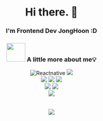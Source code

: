 <div align=center>

# Hi there. 👋

### I'm Frontend Dev JongHoon :D

### <img src="https://media.giphy.com/media/VgCDAzcKvsR6OM0uWg/giphy.gif" width="50"> A little more about me💡
![Reactnative](https://img.shields.io/badge/Reactnative-61DAFB.svg?&style=for-the-badge&logo=React&logoColor=FFFFFF)
    <img src="https://img.shields.io/badge/react-3776AB?style=for-the-badge&logo=react&logoColor=white"> 
<br/>
   <img src="https://img.shields.io/badge/html5-E34F26?style=for-the-badge&logo=html5&logoColor=white"> 
  <img src="https://img.shields.io/badge/css-1572B6?style=for-the-badge&logo=css3&logoColor=white"> 
  <img src="https://img.shields.io/badge/javascript-F7DF1E?style=for-the-badge&logo=javascript&logoColor=black"> 
  <br/>
  <img src="https://shields.io/badge/supabase-black?logo=supabase&style=for-the-badge">
  <img src="https://img.shields.io/badge/Firebase-FFCA28?style=flat-square&logo=firebase&logoColor=black">
  <br/>
    <img src="https://img.shields.io/badge/github-181717?style=for-the-badge&logo=github&logoColor=white">
    <br/>
        <br/>
            <br/>
<a href="https://hits.seeyoufarm.com"><img src="https://hits.seeyoufarm.com/api/count/incr/badge.svg?url=https%3A%2F%2Fgithub.com%2FJongHoonC%2Fhit-counter&count_bg=%237E9AEB&title_bg=%23A4A4A4&icon=&icon_color=%23292525&title=hits&edge_flat=false"/></a>
</div>


